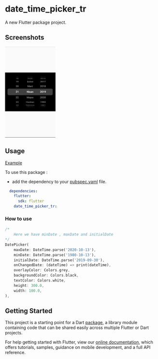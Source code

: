 # date_time_picker_tr

A new Flutter package project.

## Screenshots
<img src="ss1.png" height="300" />

## Usage

[Example](https://github.com/taylanyildiz/date_time_picker_tr/tree/main/example/example.dart)

To use this package :

* add the dependency to your [pubspec.yaml](https://github.com/taylanyildiz/date_time_picker_tr/blob/main/pubspec.yaml) file.

```yaml
  dependencies:
    flutter:
      sdk: flutter
    date_time_picker_tr:
```

### How to use

```dart
/*
    Here we have minDate , maxDate and initialDate
*/
DatePicker(
    maxDate: DateTime.parse('2020-10-13'),
    minDate: DateTime.parse('1980-10-13'),
    initialDate: DateTime.parse('2019-09-30'),
    onChangedDate: (dateTime) => print(dateTime),
    overlayColor: Colors.grey,
    backgroundColor: Colors.black,
    textColor: Colors.white,
    height: 300.0,
    width: 100.0,
),
```


## Getting Started

This project is a starting point for a Dart
[package](https://flutter.dev/developing-packages/),
a library module containing code that can be shared easily across
multiple Flutter or Dart projects.

For help getting started with Flutter, view our 
[online documentation](https://flutter.dev/docs), which offers tutorials, 
samples, guidance on mobile development, and a full API reference.
